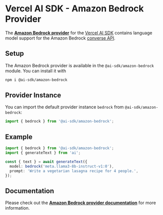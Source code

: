# Vercel AI SDK - Amazon Bedrock Provider

The **[Amazon Bedrock provider](https://sdk.vercel.ai/providers/ai-sdk-providers/amazon-bedrock)** for the [Vercel AI SDK](https://sdk.vercel.ai/docs)
contains language model support for the Amazon Bedrock [converse API](https://docs.aws.amazon.com/bedrock/latest/APIReference/API_runtime_Converse.html).

## Setup

The Amazon Bedrock provider is available in the `@ai-sdk/amazon-bedrock` module. You can install it with

```bash
npm i @ai-sdk/amazon-bedrock
```

## Provider Instance

You can import the default provider instance `bedrock` from `@ai-sdk/amazon-bedrock`:

```ts
import { bedrock } from '@ai-sdk/amazon-bedrock';
```

## Example

```ts
import { bedrock } from '@ai-sdk/amazon-bedrock';
import { generateText } from 'ai';

const { text } = await generateText({
  model: bedrock('meta.llama3-8b-instruct-v1:0'),
  prompt: 'Write a vegetarian lasagna recipe for 4 people.',
});
```

## Documentation

Please check out the **[Amazon Bedrock provider documentation](https://sdk.vercel.ai/providers/ai-sdk-providers/amazon-bedrock)** for more information.
